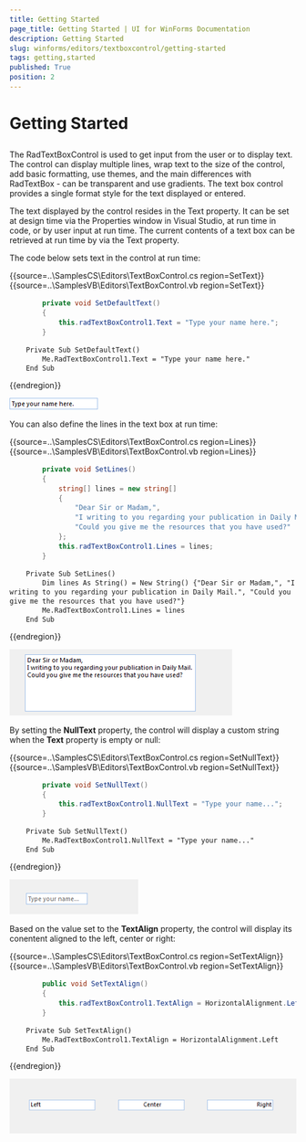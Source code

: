 ```yaml
---
title: Getting Started
page_title: Getting Started | UI for WinForms Documentation
description: Getting Started
slug: winforms/editors/textboxcontrol/getting-started
tags: getting,started
published: True
position: 2
---
```


# Getting Started
 
## 

The RadTextBoxControl is used to get input from the user or to display text. The control can display multiple lines, wrap text to the size of the control, add basic formatting, use themes, and the main differences with RadTextBox - can be transparent and use gradients. The text box control provides a single format style for the text displayed or entered.
         
The text displayed by the control resides in the Text property. It can be set at design time via the Properties window in Visual Studio, at run time in code, or by user input at run time. The current contents of a text box can be retrieved at run time by via the Text property.
        

The code below sets text in the control at run time: 

{{source=..\SamplesCS\Editors\TextBoxControl.cs region=SetText}} 
{{source=..\SamplesVB\Editors\TextBoxControl.vb region=SetText}} 

````C#
        private void SetDefaultText()
        {
            this.radTextBoxControl1.Text = "Type your name here.";
        }
````
````VB.NET
    Private Sub SetDefaultText()
        Me.RadTextBoxControl1.Text = "Type your name here."
    End Sub
````

{{endregion}} 


![editors-textboxcontrol-getting-started 001](images/editors-textboxcontrol-getting-started001.png)

You can also define the lines in the text box at run time: 

{{source=..\SamplesCS\Editors\TextBoxControl.cs region=Lines}} 
{{source=..\SamplesVB\Editors\TextBoxControl.vb region=Lines}} 

````C#
        private void SetLines()
        {
            string[] lines = new string[]
            {
                "Dear Sir or Madam,",
                "I writing to you regarding your publication in Daily Mail.",
                "Could you give me the resources that you have used?"
            };
            this.radTextBoxControl1.Lines = lines;
        }
````
````VB.NET
    Private Sub SetLines()
        Dim lines As String() = New String() {"Dear Sir or Madam,", "I writing to you regarding your publication in Daily Mail.", "Could you give me the resources that you have used?"}
        Me.RadTextBoxControl1.Lines = lines
    End Sub
````

{{endregion}} 


![editors-textboxcontrol-getting-started 002](images/editors-textboxcontrol-getting-started002.png)

By setting the __NullText__ property, the control will display a custom string when the __Text__ property is empty or null: 

{{source=..\SamplesCS\Editors\TextBoxControl.cs region=SetNullText}} 
{{source=..\SamplesVB\Editors\TextBoxControl.vb region=SetNullText}} 

````C#
        private void SetNullText()
        {
            this.radTextBoxControl1.NullText = "Type your name...";
        }
````
````VB.NET
    Private Sub SetNullText()
        Me.RadTextBoxControl1.NullText = "Type your name..."
    End Sub
````

{{endregion}} 


![editors-textboxcontrol-getting-started 003](images/editors-textboxcontrol-getting-started003.png)

Based on the value set to the __TextAlign__ property, the control will display its conentent aligned to the left, center or right: 

{{source=..\SamplesCS\Editors\TextBoxControl.cs region=SetTextAlign}} 
{{source=..\SamplesVB\Editors\TextBoxControl.vb region=SetTextAlign}} 

````C#
        public void SetTextAlign()
        {
            this.radTextBoxControl1.TextAlign = HorizontalAlignment.Left;
        }
````
````VB.NET
    Private Sub SetTextAlign()
        Me.RadTextBoxControl1.TextAlign = HorizontalAlignment.Left
    End Sub
````

{{endregion}} 


![editors-textboxcontrol-getting-started 004](images/editors-textboxcontrol-getting-started004.png)
